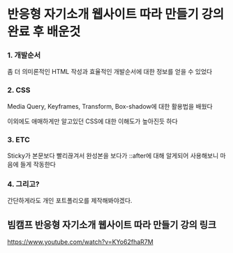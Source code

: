 # 반응형 자기소개 웹사이트 따라 만들기 강의 완료 후 배운것
### 1. 개발순서
좀 더 의미론적인 HTML 작성과 효율적인 개발순서에 대한 정보를 얻을 수 있었다

### 2. CSS
Media Query, Keyframes, Transform, Box-shadow에 대한 활용법을 배웠다

이외에도 애매하게만 알고있던 CSS에 대한 이해도가 높아진듯 하다

### 3. ETC
Sticky가 본문보다 빨리끊겨서 완성본을 보다가 ::after에 대해 알게되어 사용해보니 마음에 들게 작동한다

### 4. 그리고?
간단하게라도 개인 포트폴리오를 제작해봐야겠다.

## 빔캠프 반응형 자기소개 웹사이트 따라 만들기 강의 링크
<https://www.youtube.com/watch?v=KYo62fhaR7M>

